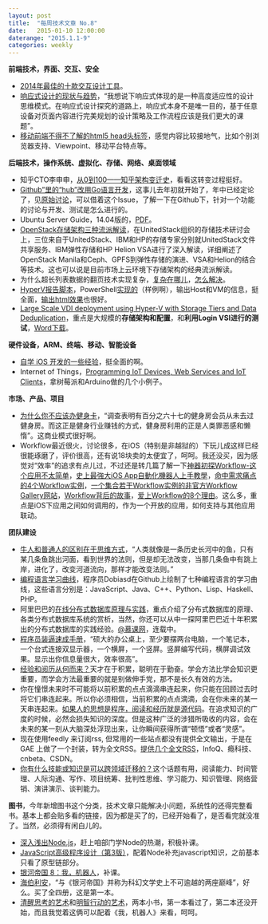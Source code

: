 ```yaml
---
layout: post
title:  "每周技术文章 No.8"
date:   2015-01-10 12:00:00
daterange: "2015.1.1-9"
categories: weekly
---
```

**前端技术，界面、交互、安全**

* [2014年最佳的十款交互设计工具](http://www.uisdc.com/2014-interaction-design-tools)。
* [响应式设计的现状与趋势](http://www.woshipm.com/it/129075.html)，“我想说下响应式体现的是一种高度适应性的设计思维模式。在响应式设计探究的道路上，响应式本身不是唯一目的，基于任意设备对页面内容进行完美规划的设计策略及工作流程应该是我们更大的课题”。
* [移动前端不得不了解的html5 head头标签](http://www.css88.com/archives/5480)，感觉内容比较接地气，比如个别浏览器支持、Viewpoint、移动平台特点等。

**后端技术，操作系统、虚拟化、存储、网络、桌面领域**

* 知乎CTO李申申，[从0到100——知乎架构变迁史](http://haha.iczerd.com/weixin776)，看看这转变过程挺好。
* [Github”里的“hub”改用Go语言开发](http://www.techug.com/hub-is-powered-by-go)，这事儿去年初就开始了，年中已经定论了，见[原始讨论](https://github.com/github/hub/issues/475)，可以借着这个Issue，了解一下在Github下，针对一个功能的讨论与开发、测试是怎么进行的。
* Ubuntu Server Guide，14.04版的，[PDF](https://help.ubuntu.com/14.04/serverguide/serverguide.pdf)。
* [OpenStack存储架构三种流派解读](https://www.ustack.com/blog/openstack-storage/)，在UnitedStack组织的存储技术研讨会上，三位来自于UnitedStack、IBM和HP的存储专家分别就UnitedStack文件共享服务、IBM弹性存储和HP Helion VSA进行了深入解读，详细阐述了OpenStack Manila和Ceph、GPFS到弹性存储的演进、VSA和Helion的结合等技术。这也可以说是目前市场上云环境下存储架构的经典流派解读。
* 为什么超长列表数据的翻页技术实现复杂，[复杂在哪儿](http://timyang.net/data/key-list-pagination/)，[怎么解决](http://timyang.net/data/key-list-pagination-ii/)。
* [HyperV报告脚本](http://blogs.msdn.com/b/virtual_pc_guy/archive/2015/01/06/hyper-v-reporting-script.aspx)，PowerShell[实现的](https://gallery.technet.microsoft.com/Hyper-V-Reporting-Script-4adaf5d0)（样例啊），输出Host和VM的信息，挺全面，[输出html效果](http://www.serhatakinci.com/files/get-hypervreport-v1-0-demo-output.html)也很好。
* [Large Scale VDI deployment using Hyper-V with Storage Tiers and Data Deduplication](http://blogs.msdn.com/b/rds/archive/2015/01/05/large-scale-vdi-deployment-using-hyper-v-with-storage-tiers-and-data-deduplication.aspx)，重点是大规模的**存储架构和配置**，和**利用Login VSI进行的测试**，[Word下载](http://go.microsoft.com/fwlink/?LinkId=518098)。

**硬件设备，ARM、终端、移动、智能设备**

* [自学 iOS 开发的一些经验](http://limboy.me/ios/2014/12/31/learning-ios.html)，挺全面的啊。
* Internet of Things，[Programming IoT Devices, Web Services and IoT Clients](http://www.codeproject.com/Articles/853183/Internet-of-Things-Programming-IoT-Devices-Web-Ser)，拿树莓派和Arduino做的几个小例子。

**市场、产品、项目**

* [为什么你不应该办健身卡](http://jandan.net/2015/01/03/gym-membership.html)，“调查表明有百分之六十七的健身房会员从未去过健身房。而这正是健身行业赚钱的方式，健身房利用的正是人类罪恶感和懒惰”。这商业模式很好啊。
* Workflow最近很火，讨论很多，在iOS（特别是非越狱的）下玩儿成这样已经很能琢磨了，评价很高，还有说18块卖的太便宜了，呵呵。我还没买，因为感觉对“效率”的追求有点儿过，不过还是转几篇了解一下[神器初探Workflow-这个应用不太简单](http://www.iapps.im/single/28776)，[史上最強大iOS App自動化機器人上手教學](http://www.playpcesor.com/2015/01/workflow-ios-app.html)，[命中需求痛点的4个Workflow实例](http://sspai.com/27689)，[一个集合若干Workflow实例的非官方Workflow Gallery网站](http://sspai.com/27867)，[Workflow背后的故事](http://www.cocoachina.com/industry/20141223/10735.html)，[爱上Workflow的8个理由](http://sspai.com/27699)。这么多，重点是iOS下应用之间如何调用的，作为一个开放的应用，如何支持与其他应用联动。

**团队建设**

* [牛人和普通人的区别在于思维方式](http://www.pento.cn/pin/30458614)，“人类就像是一条历史长河中的鱼，只有某几条鱼跳出河面，看到世界的法则，但是却无法改变，当那几条鱼中有跳上岸，进化了，改变河道流向，那样才能改变法则。”
* [编程语言学习曲线](http://www.iteye.com/news/30007)，程序员Dobiasd在Github上绘制了七种编程语言的学习曲线，这些语言分别是：JavaScript、Java、C++、Python、Lisp、Haskell、PHP。
* 阿里巴巴的[在线分布式数据库原理与实践](http://www.css88.com/archives/5475)，重点介绍了分布式数据库的原理、各类分布式数据库系统的赏析，当然，你还可以从中一探阿里巴巴近十年积累出的分布式数据库的实践经验。[@慕课网](http://www.imooc.com/view/272)，连载中。
* [程序员装逼速成手册](http://www.woshipm.com/it/128992.html)，“硕大的办公桌上，至少要摆两台电脑，一个笔记本，一个台式连接双显示器，一个横屏，一个竖屏。竖屏编写代码，横屏调试效果。显示出你信息量很大，效率很高”。
* [经验和阅历从何而来？](http://tangjie.me/blog/149.html)天才在于积累，聪明在于勤奋。学会方法比学会知识更重要，而学会方法最重要的就是别做伸手党，那不是长久有效的方法。
* 你在憧憬未来时不可能将以前积累的点点滴滴串连起来，你只能在回顾过去时将它们串连起来。所以你必须相信，当前积累的点点滴滴，会在你未来的某一天串连起来。[如果人的思想是程序，阅读和经历就是源代码](http://www.techug.com/how-you-know)。在追求知识的广度的时候，必然会损失知识的深度。但是这种广泛的涉猎所吸收的内容，会在未来的某一刻从大脑深处浮现出来，让你瞬间获得所谓“顿悟”或者“灵感”。
* 现在使用feedly 来订阅rss, 但常用的一些站点都没有提供全文输出，于是在GAE 上做了一个封装，转为全文RSS。[提供几个全文RSS](http://www.dongliu.net/post/5839069779066880)，InfoQ、瘾科技、cnbeta、CSDN。
* [你有什么技能或知识是可以跨领域迁移的？](http://www.read.org.cn/html/2413-ni-shi-ji-neng-huo-zhi-shi-shi-ke-yi-kua-ling-yu-qian-yi-de-2.html)这个话题有用，阅读能力、时间管理、人际沟通、写作、项目统筹、批判性思维、学习能力、知识管理、网络营销、演讲演示、谈判能力。

**图书**，今年新增图书这个分类，技术文章只能解决小问题，系统性的还得完整看书。基本上都会贴多看的链接，因为都是买了的，已经开始看了，是否看完就没准了。当然，必须得有闲白儿的。
* [深入浅出Node.js](http://www.duokan.com/book/43927)，赶上咱部门学Node的热潮，积极补课。
* [JavaScript高级程序设计（第3版）](http://www.duokan.com/book/41450)，配着Node补充javascript知识，之前基本只看了原型链部分。
* [银河帝国 8：我，机器人](http://www.duokan.com/book/65899)，补课。
* [海伯利安](http://www.duokan.com/book/82619)，“与《银河帝国》并称为科幻文学史上不可逾越的两座巅峰”，好么。买了全四册，这是第一本。
* [清醒思考的艺术](http://www.duokan.com/book/25662)和[明智行动的艺术](http://www.duokan.com/book/41807)，两本小书，第一本看过了，第二本还没开始，而且我觉着这俩可以配着《我，机器人》来看，呵呵。

